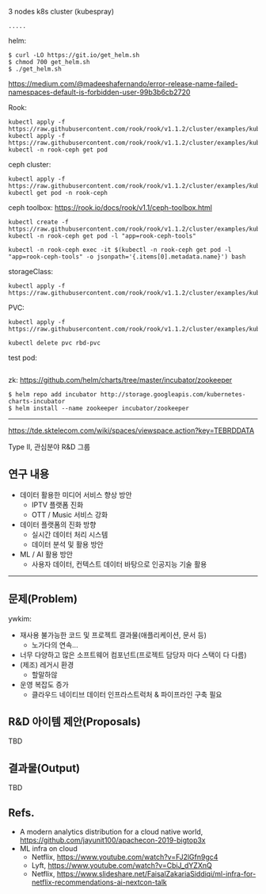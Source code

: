 3 nodes k8s cluster (kubespray)
```
.....
```

helm:
```
$ curl -LO https://git.io/get_helm.sh
$ chmod 700 get_helm.sh
$ ./get_helm.sh
```
https://medium.com/@madeeshafernando/error-release-name-failed-namespaces-default-is-forbidden-user-99b3b6cb2720

Rook:
```
kubectl apply -f https://raw.githubusercontent.com/rook/rook/v1.1.2/cluster/examples/kubernetes/ceph/common.yaml
kubectl apply -f https://raw.githubusercontent.com/rook/rook/v1.1.2/cluster/examples/kubernetes/ceph/operator.yaml
kubectl -n rook-ceph get pod
```
ceph cluster:
```
kubectl apply -f https://raw.githubusercontent.com/rook/rook/v1.1.2/cluster/examples/kubernetes/ceph/cluster.yaml
kubectl get pod -n rook-ceph
```
ceph toolbox: https://rook.io/docs/rook/v1.1/ceph-toolbox.html
```
kubectl create -f https://raw.githubusercontent.com/rook/rook/v1.1.2/cluster/examples/kubernetes/ceph/toolbox.yaml
kubectl -n rook-ceph get pod -l "app=rook-ceph-tools"

kubectl -n rook-ceph exec -it $(kubectl -n rook-ceph get pod -l "app=rook-ceph-tools" -o jsonpath='{.items[0].metadata.name}') bash

```

storageClass:
```
kubectl apply -f https://raw.githubusercontent.com/rook/rook/v1.1.2/cluster/examples/kubernetes/ceph/csi/rbd/storageclass.yaml
```

PVC:
```
kubectl apply -f https://raw.githubusercontent.com/rook/rook/v1.1.2/cluster/examples/kubernetes/ceph/csi/rbd/pvc.yaml

kubectl delete pvc rbd-pvc
```

test pod:
```
```

zk:
https://github.com/helm/charts/tree/master/incubator/zookeeper
```
$ helm repo add incubator http://storage.googleapis.com/kubernetes-charts-incubator
$ helm install --name zookeeper incubator/zookeeper
```
----

https://tde.sktelecom.com/wiki/spaces/viewspace.action?key=TEBRDDATA

Type II, 관심분야 R&D 그룹


## 연구 내용
- 데이터 활용한 미디어 서비스 향상 방안
  - IPTV 플랫폼 진화
  - OTT / Music 서비스 강화
- 데이터 플랫폼의 진화 방향
  - 실시간 데이터 처리 시스템
  - 데이터 분석 및 활용 방안
- ML / AI 활용 방안
  - 사용자 데이터, 컨텍스트 데이터 바탕으로 인공지능 기술 활용

----

## 문제(Problem)

ywkim:
- 재사용 불가능한 코드 및 프로젝트 결과물(애플리케이션, 문서 등)
  - 노가다의 연속...
- 너무 다양하고 많은 소프트웨어 컴포넌트(프로젝트 담당자 마다 스택이 다 다름)
- (제조) 레거시 환경
  - 할말하않
- 운영 복잡도 증가
  - 클라우드 네이티브 데이터 인프라스트럭처 & 파이프라인 구축 필요


## R&D 아이템 제안(Proposals)

TBD

## 결과물(Output)

TBD

## Refs.
- A modern analytics distribution for a cloud native world, https://github.com/jayunit100/apachecon-2019-bigtop3x
- ML infra on cloud
  - Netflix, https://www.youtube.com/watch?v=FJ2lGfn9gc4
  - Lyft, https://www.youtube.com/watch?v=CbiJ_dYZXnQ
  - Netflix, https://www.slideshare.net/FaisalZakariaSiddiqi/ml-infra-for-netflix-recommendations-ai-nextcon-talk
  